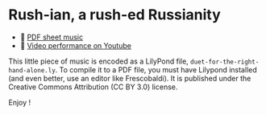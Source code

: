 # Rush-ian, a rush-ed Russianity

- :musical_note: [PDF sheet music](https://github.com/Zulko/sheet-music--rush-ian/raw/main/rush-ian.pdf)
- :movie_camera: [Video performance on Youtube](https://www.youtube.com/shorts/WJyJNLNll5U)

This little piece of music is encoded as a LilyPond file, ``duet-for-the-right-hand-alone.ly``. To compile it to a PDF file, you must have Lilypond installed (and even better, use an editor like Frescobaldi). It is published under the Creative Commons Attribution (CC BY 3.0) license.

Enjoy !
